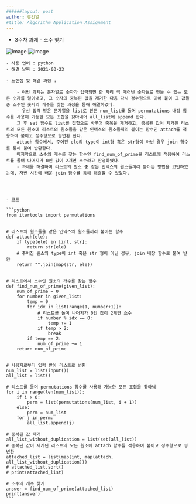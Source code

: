 ```yaml
---
######layout: post
author: 류건열
#title: Algorithm_Application_Assignment
---
```



-  3주차 과제 - 소수 찾기

![image](https://user-images.githubusercontent.com/34560965/112005277-f4cd8700-8b65-11eb-9bc6-53b3dff0c933.png)
![image](https://user-images.githubusercontent.com/34560965/112005280-f5feb400-8b65-11eb-82c4-6a3f48652340.png)


    - 사용 언어 : python
    - 해결 날짜 : 2021-03-23

    - 느낀점 및 해결 과정 : 
        
        - 이번 과제는 문자열로 숫자가 입력되면 한 자리 씩 떼어낸 숫자들로 만들 수 있는 모든 숫자를 알아내고, 그 숫자의 중복된 값을 제거한 다음 다시 정수형으로 이어 붙여 그 값들 중 소수인 숫자의 개수를 찾는 과정을 통해 해결하였다.
        - 우선 입력 받은 문자열을 list로 만든 num_list를 돌며 permutations 내장 함수를 사용해 가능한 모든 조합을 찾아내어 all_list에 append 한다.
        그 후 set 함수로 list를 집합으로 바꾸어 중복을 제거하고, 중복된 값이 제거된 리스트의 모든 원소에 리스트의 원소들을 같은 인덱스의 원소들끼리 붙이는 함수인 attach를 적용하여 붙이고 정수형으로 형변환 한다.
        attach 함수에서, 주어진 ele의 type이 int형 혹은 str형이 아닌 경우 join 함수를 통해 붙여 반환한다.
        마지막으로 소수의 개수를 찾는 함수인 find_num_of_prime을 리스트에 적용하여 리스트를 돌며 나머지가 0인 값이 2개면 소수라고 판명하였다.
        - 과제를 해결하며 리스트의 원소 중 같은 인덱스의 원소들끼리 붙이는 방법을 고민하였는데, 저번 시간에 배운 join 함수를 통해 해결할 수 있었다.


        

    - 코드	

    ```python
    from itertools import permutations


    # 리스트의 원소들을 같은 인덱스의 원소들끼리 붙이는 함수
    def attach(ele):
        if type(ele) in [int, str]:
            return str(ele)
        # 주어진 원소의 type이 int 혹은 str 형이 아닌 경우, join 내장 함수로 붙여 반환
        return "".join(map(str, ele))


    # 리스트에서 소수인 원소의 개수를 찾는 함수
    def find_num_of_prime(given_list):
        num_of_prime = 0
        for number in given_list:
            temp = 0
            for idx in list(range(1, number+1)):
                # 리스트를 돌며 나머지가 0인 값이 2개면 소수
                if number % idx == 0:
                    temp += 1
                if temp > 2:
                    break
            if temp == 2:
                num_of_prime += 1
        return num_of_prime


    # 사용자로부터 입력 받아 리스트로 변환
    num_list = list(input())
    all_list = list()

    # 리스트를 돌며 permutations 함수를 사용해 가능한 모든 조합을 찾아냄
    for i in range(len(num_list)):
        if i > 0:
            perm = list(permutations(num_list, i + 1))
        else:
            perm = num_list
        for j in perm:
            all_list.append(j)

    # 중복된 값 제거
    all_list_without_duplication = list(set(all_list))
    # 중복된 값이 제거된 리스트의 모든 원소에 attach 함수를 적용하여 붙이고 정수형으로 형변환
    attached_list = list(map(int, map(attach, all_list_without_duplication)))
    # attached_list.sort()
    # print(attached_list)

    # 소수의 개수 찾기
    answer = find_num_of_prime(attached_list)
    print(answer)
    ```

